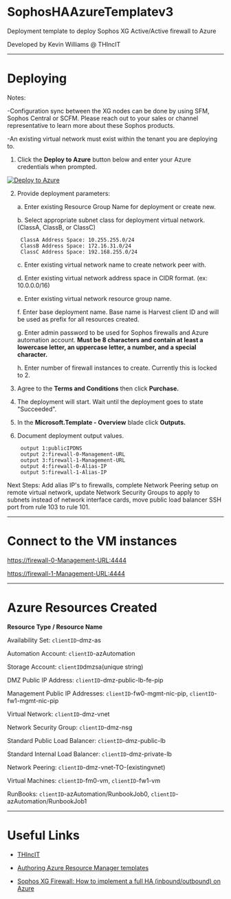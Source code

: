 # SophosHAAzureTemplatev3
Deployment template to deploy Sophos XG Active/Active firewall to Azure

Developed by Kevin Williams @ THIncIT

***

Deploying
=========

Notes:

-Configuration sync between the XG nodes can be done by using SFM, Sophos Central or SCFM. 
Please reach out to your sales or channel representative to learn more about these Sophos products.

-An existing virtual network must exist within the tenant you are deploying to.

1) Click the **Deploy to Azure** button below and enter your Azure credentials when prompted.

[![Deploy to Azure](https://azuredeploy.net/deploybutton.png)](https://portal.azure.com/#create/Microsoft.Template/uri/https%3A%2F%2Fraw.githubusercontent.com%2Fmcs1970%2Fthincit%2Fsophos-xg-aa%2FSophosHAAzureTemplatev3.json)

2) Provide deployment parameters:

	a. Enter existing Resource Group Name for deployment or create new.
	
	b. Select appropriate subnet class for deployment virtual network. (ClassA, ClassB, or ClassC)
	
		ClassA Address Space: 10.255.255.0/24 
		ClassB Address Space: 172.16.31.0/24 
		ClassC Address Space: 192.168.255.0/24 
	
	
	c. Enter existing virtual network name to create network peer with.
	
	d. Enter existing virtual network address space in CIDR format. (ex: 10.0.0.0/16)
	
	e. Enter existing virtual network resource group name.
	
	f. Enter base deployment name. Base name is Harvest client ID and will be used as prefix for all resources created.
	
	g. Enter admin password to be used for Sophos firewalls and Azure automation account. **Must be 8 characters and contain at least a lowercase letter, an uppercase letter, a number, and a special character.**
	
	h. Enter number of firewall instances to create. Currently this is locked to 2.

3) Agree to the **Terms and Conditions** then click **Purchase.**

4) The deployment will start. Wait until the deployment goes to state "Succeeded".

5) In the **Microsoft.Template - Overview** blade click **Outputs.**

6) Document deployment output values.

		output 1:publicIPDNS
		output 2:firewall-0-Management-URL
		output 3:firewall-1-Management-URL
		output 4:firewall-0-Alias-IP
		output 5:firewall-1-Alias-IP
		

Next Steps: Add alias IP's to firewalls, complete Network Peering setup on remote virtual network, update Network Security Groups to apply to subnets instead of network interface cards, move public load balancer SSH port from rule 103 to rule 101.

***

Connect to the VM instances
==========================

[https://firewall-0-Management-URL:4444](https://firewall-0-Management-URL:4444)

[https://firewall-1-Management-URL:4444](https://firewall-1-Management-URL:4444)

***

Azure Resources Created
=======================

**Resource Type / Resource Name**

 Availability Set: `clientID`-dmz-as

 Automation Account: `clientID`-azAutomation

 Storage Account: `clientID`dmzsa(unique string)

 DMZ Public IP Address: `clientID`-dmz-public-lb-fe-pip

 Management Public IP Addresses: `clientID`-fw0-mgmt-nic-pip, `clientID`-fw1-mgmt-nic-pip

 Virtual Network: `clientID`-dmz-vnet

 Network Security Group: `clientID`-dmz-nsg

 Standard Public Load Balancer: `clientID`-dmz-public-lb

 Standard Internal Load Balancer: `clientID`-dmz-private-lb

 Network Peering: `clientID`-dmz-vnet-TO-(existingvnet) 
 
 Virtual Machines: `clientID`-fm0-vm, `clientID`-fw1-vm 
 
 RunBooks: `clientID`-azAutomation/RunbookJob0, `clientID`-azAutomation/RunbookJob1 

***

Useful Links
============

* [THIncIT](https://www.thincit.com)

* [Authoring Azure Resource Manager templates](https://azure.microsoft.com/en-us/documentation/articles/resource-group-authoring-templates/)

* [Sophos XG Firewall: How to implement a full HA (inbound/outbound) on Azure](https://community.sophos.com/kb/en-us/133755)
